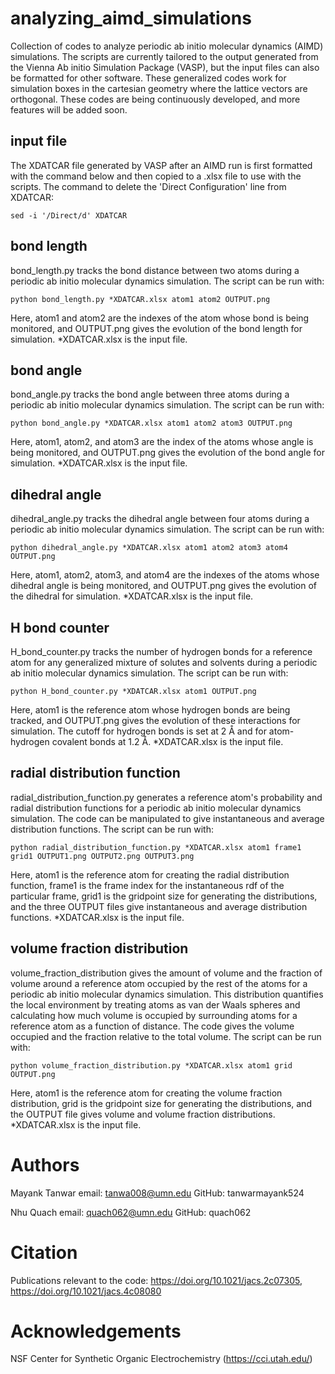 # analyzing_aimd_simulations
Collection of codes to analyze periodic ab initio molecular dynamics (AIMD) simulations. The scripts are currently tailored to the output generated from the Vienna Ab initio Simulation Package (VASP), but the input files can also be formatted for other software. These generalized codes work for simulation boxes in the cartesian geometry where the lattice vectors are orthogonal. These codes are being continuously developed, and more features will be added soon.


## input file
The XDATCAR file generated by VASP after an AIMD run is first formatted with the command below and then copied to a .xlsx file to use with the scripts. The command to delete the 'Direct Configuration' line from XDATCAR:

```sed -i '/Direct/d' XDATCAR```


## bond length
bond_length.py tracks the bond distance between two atoms during a periodic ab initio molecular dynamics simulation. The script can be run with:

```python bond_length.py *XDATCAR.xlsx atom1 atom2 OUTPUT.png```

Here, atom1 and atom2 are the indexes of the atom whose bond is being monitored, and OUTPUT.png gives the evolution of the bond length for simulation. *XDATCAR.xlsx is the input file. 


## bond angle
bond_angle.py tracks the bond angle between three atoms during a periodic ab initio molecular dynamics simulation. The script can be run with:

```python bond_angle.py *XDATCAR.xlsx atom1 atom2 atom3 OUTPUT.png```

Here, atom1, atom2, and atom3 are the index of the atoms whose angle is being monitored, and OUTPUT.png gives the evolution of the bond angle for simulation. *XDATCAR.xlsx is the input file.


## dihedral angle
dihedral_angle.py tracks the dihedral angle between four atoms during a periodic ab initio molecular dynamics simulation. The script can be run with:

```python dihedral_angle.py *XDATCAR.xlsx atom1 atom2 atom3 atom4 OUTPUT.png```

Here, atom1, atom2, atom3, and atom4 are the indexes of the atoms whose dihedral angle is being monitored, and OUTPUT.png gives the evolution of the dihedral for simulation. *XDATCAR.xlsx is the input file.


## H bond counter
H_bond_counter.py tracks the number of hydrogen bonds for a reference atom for any generalized mixture of solutes and solvents during a periodic ab initio molecular dynamics simulation. The script can be run with:

```python H_bond_counter.py *XDATCAR.xlsx atom1 OUTPUT.png```

Here, atom1 is the reference atom whose hydrogen bonds are being tracked, and OUTPUT.png gives the evolution of these interactions for simulation. The cutoff for hydrogen bonds is set at 2 Å and for atom-hydrogen covalent bonds at 1.2 Å. *XDATCAR.xlsx is the input file.


## radial distribution function
radial_distribution_function.py generates a reference atom's probability and radial distribution functions for a periodic ab initio molecular dynamics simulation. The code can be manipulated to give instantaneous and average distribution functions. The script can be run with:

```python radial_distribution_function.py *XDATCAR.xlsx atom1 frame1 grid1 OUTPUT1.png OUTPUT2.png OUTPUT3.png```

Here, atom1 is the reference atom for creating the radial distribution function, frame1 is the frame index for the instantaneous rdf of the particular frame, grid1 is the gridpoint size for generating the distributions, and the three OUTPUT files give instantaneous and average distribution functions. *XDATCAR.xlsx is the input file.


## volume fraction distribution
volume_fraction_distribution gives the amount of volume and the fraction of volume around a reference atom occupied by the rest of the atoms for a periodic ab initio molecular dynamics simulation. This distribution quantifies the local environment by treating atoms as van der Waals spheres and calculating how much volume is occupied by surrounding atoms for a reference atom as a function of distance. The code gives the volume occupied and the fraction relative to the total volume. The script can be run with:

```python volume_fraction_distribution.py *XDATCAR.xlsx atom1 grid OUTPUT.png```

Here, atom1 is the reference atom for creating the volume fraction distribution, grid is the gridpoint size for generating the distributions, and the OUTPUT file gives volume and volume fraction distributions. *XDATCAR.xlsx is the input file.


# Authors
Mayank Tanwar
email: tanwa008@umn.edu
GitHub: tanwarmayank524

Nhu Quach
email: quach062@umn.edu
GitHub: quach062

# Citation
Publications relevant to the code: https://doi.org/10.1021/jacs.2c07305, https://doi.org/10.1021/jacs.4c08080
# Acknowledgements
NSF Center for Synthetic Organic Electrochemistry (https://cci.utah.edu/)
